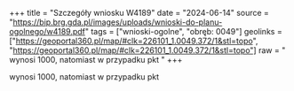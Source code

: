 +++
title = "Szczegóły wniosku W4189"
date = "2024-06-14"
source = "https://bip.brg.gda.pl/images/uploads/wnioski-do-planu-ogolnego/w4189.pdf"
tags = ["wnioski-ogolne", "obręb: 0049"]
geolinks = ["https://geoportal360.pl/map/#clk=226101_1.0049.372/1&stl=topo", "https://geoportal360.pl/map/#clk=226101_1.0049.372/1&stl=topo"]
raw = " wynosi 1000, natomiast w przypadku pkt "
+++

 wynosi 1000, natomiast w przypadku pkt 


